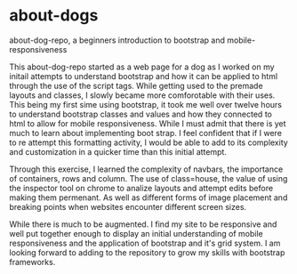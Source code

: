 # about-dogs
about-dog-repo, a beginners introduction to bootstrap and mobile-responsiveness

This about-dog-repo started as a web page for a dog as I worked on my initail attempts to understand bootstrap and how it can be applied to html through the use of the script tags. While getting used to the premade layouts and classes, I slowly became more comforotable with their uses. This being my first sime using bootstrap, it took me well over twelve hours to understand bootstrap classes and values and how they connected to html to allow for mobile responsiveness. While I must admit that there is yet much to learn about implementing boot strap. I feel confident that if I were to re attempt this formatting activity, I would be able to add to its complexity and customization in a quicker time than this initial attempt. 

Through this exercise, I learned the complexity of navbars, the importance of containers, rows and column. The use of class=house, the value of using the inspector tool on chrome to analize layouts and attempt edits before making them permenant. As well as different forms of image placement and breaking points when websites encounter different screen sizes. 

While there is much to be augmented. I find my site to be responsive and well put together enough to display an initial understanding of mobile responsiveness and the application of bootstrap and it's grid system. I am looking forward to adding to the repository to grow my skills with bootstrap frameworks. 
